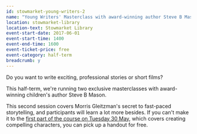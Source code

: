 ```yaml
---
id: stowmarket-young-writers-2
name: "Young Writers' Masterclass with award-winning author Steve B Mason for ages 10+ - part 2: plot design"
location: stowmarket-library
location-text: Stowmarket Library
event-start-date: 2017-06-01
event-start-time: 1400
event-end-time: 1600
event-ticket-price: free
event-category: half-term
breadcrumb: y
---
```


Do you want to write exciting, professional stories or short films?

This half-term, we're running two exclusive masterclasses with award-winning children's author Steve B Mason.

This second session covers Morris Gleitzman's secret to fast-paced storytelling, and participants will learn a lot more besides. If you can't make it to the [first part of the course on Tuesday 30 May](/events/stowmarket-2017-05-30-young-writers-masterclass-1/), which covers creating compelling characters, you can pick up a handout for free.
